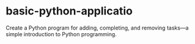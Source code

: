 # basic-python-applicatio
Create a Python program for adding, completing, and removing tasks—a simple introduction to Python programming.
